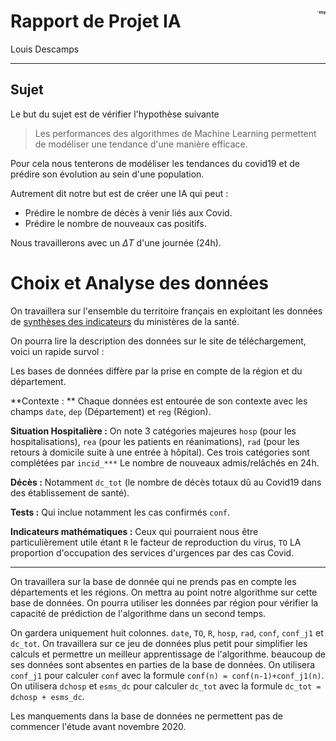 # Rapport de Projet IA<img src="https://creacampus.fr/wp-content/uploads/2021/07/insa-logo.jpg" alt="img" align="right" align="top" style="zoom:20%;" />

Louis Descamps 

--------------

## Sujet 

Le but du sujet est de vérifier l'hypothèse suivante 

> Les performances des algorithmes de Machine Learning permettent de modéliser une tendance d'une manière efficace. 

Pour cela nous tenterons de modéliser les tendances du covid19 et de prédire son évolution au sein d'une population. 

Autrement dit notre but est de créer une IA qui peut : 

- Prédire le nombre de décès à venir liés aux Covid. 
- Prédire le nombre de nouveaux cas positifs. 

Nous travaillerons avec un $\Delta T$ d'une journée (24h). 

<div style="page-break-after: always; break-after: page;"></div>

# Choix et Analyse des données 

On travaillera sur l'ensemble du territoire français en exploitant les données de [synthèses des indicateurs](https://www.data.gouv.fr/fr/datasets/synthese-des-indicateurs-de-suivi-de-lepidemie-covid-19/?reuses_page=1#community-reuses) du ministères de la santé.

On pourra lire la description des données sur le site de téléchargement, voici un rapide survol : 



Les bases de données diffère par la prise en compte de la région et du département. 

**Contexte : ** Chaque données est entourée de son contexte avec les champs `date`, `dep` (Département) et `reg` (Région). 

**Situation Hospitalière :** On note 3 catégories majeures `hosp` (pour les hospitalisations), `rea` (pour les patients en réanimations), `rad` (pour les retours à domicile suite à une entrée à hôpital). Ces trois catégories sont complétées par `incid_***` Le nombre de nouveaux admis/relâchés en 24h. 

**Décès :** Notamment `dc_tot` (le nombre de décès totaux dû au Covid19 dans des établissement de santé). 

**Tests :** Qui inclue notamment les cas confirmés `conf`. 

**Indicateurs mathématiques :** Ceux qui pourraient nous être particulièrement utile étant `R` le facteur de reproduction du virus, `TO` LA proportion d'occupation des services d'urgences par des cas Covid.  

---------

On travaillera sur la base de donnée qui ne prends pas en compte les départements et les régions. On mettra au point notre algorithme sur cette base de données. On pourra utiliser les données par région pour vérifier la capacité de prédiction de l'algorithme dans un second temps. 



On gardera uniquement huit colonnes.  `date`, `TO`, `R`, `hosp`, `rad`, `conf`, `conf_j1` et `dc_tot`. On travaillera sur ce jeu de données plus petit pour simplifier les calculs et permettre un meilleur apprentissage de l'algorithme. beaucoup de ses données sont absentes en parties de la base de données. On utilisera `conf_j1` pour calculer `conf` avec la formule `conf(n) = conf(n-1)+conf_j1(n)`. On utilisera  `dchosp` et `esms_dc` pour calculer `dc_tot` avec la formule `dc_tot = dchosp + esms_dc`. 

Les manquements dans la base de données ne permettent pas de commencer l'étude avant novembre 2020. 



